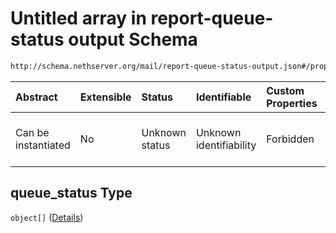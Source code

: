 # Untitled array in report-queue-status output Schema

```txt
http://schema.nethserver.org/mail/report-queue-status-output.json#/properties/queue_status
```



| Abstract            | Extensible | Status         | Identifiable            | Custom Properties | Additional Properties | Access Restrictions | Defined In                                                                                       |
| :------------------ | :--------- | :------------- | :---------------------- | :---------------- | :-------------------- | :------------------ | :----------------------------------------------------------------------------------------------- |
| Can be instantiated | No         | Unknown status | Unknown identifiability | Forbidden         | Allowed               | none                | [report-queue-status-output.json\*](mail/report-queue-status-output.json "open original schema") |

## queue\_status Type

`object[]` ([Details](report-queue-status-output-properties-queue_status-items.md))
